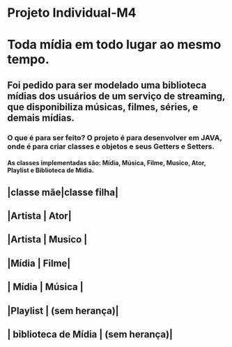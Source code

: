 # Projeto Individual-M4 
# Toda mídia em todo lugar ao mesmo tempo.
## Foi pedido para ser modelado uma biblioteca mídias dos usuários de um serviço de streaming, que disponibiliza músicas, filmes, séries, e demais mídias.
### O que é para ser feito? O projeto é para desenvolver em JAVA, onde é para criar classes e objetos e seus Getters e Setters.
#### As classes implementadas são: Mídia, Música, Filme, Musico, Ator, Playlist e Biblioteca de Mídia.
|classe mãe|classe filha|
-------------------------
|Artista | Ator|
---------------
|Artista | Musico |
-------------------
|Mídia | Filme|
----------------
| Mídia | Música |
-------------------
|Playlist | (sem herança)|
---------------------------
| biblioteca de Mídia | (sem herança)|
----------------------------------------
